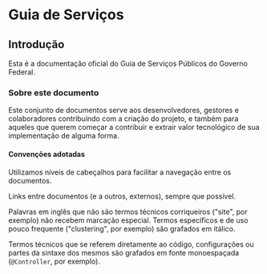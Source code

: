 # Guia de Serviços

## Introdução

Esta é a documentação oficial do Guia de Serviços Públicos do Governo Federal.

### Sobre este documento

Este conjunto de documentos serve aos desenvolvedores, gestores e colaboradores contribuindo com a criação do projeto, e também para aqueles que querem começar a contribuir e extrair valor tecnológico de sua implementação de alguma forma.

#### Convenções adotadas

Utilizamos níveis de cabeçalhos para facilitar a navegação entre os documentos. 

Links entre documentos (e a outros, externos), sempre que possível.

Palavras em inglês que não são termos técnicos corriqueiros ("site", por exemplo) não recebem marcação especial. Termos específicos e de uso pouco frequente ("clustering", por exemplo) são grafados em itálico.

Termos técnicos que se referem diretamente ao código, configurações ou partes da sintaxe dos mesmos são grafados em fonte monoespaçada (`@Controller`, por exemplo).
